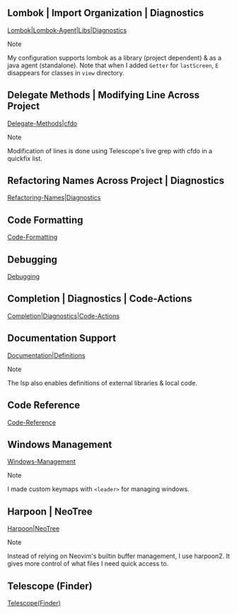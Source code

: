 ## Lombok | Import Organization | Diagnostics

[Lombok|Lombok-Agent|Libs|Diagnostics](https://github.com/user-attachments/assets/11a34589-b5b4-4e5b-ba5c-2f359c051346)
> [!NOTE]
> My configuration supports lombok as a library (project dependent) & as a java agent (standalone). Note that when I added `Getter` for `lastScreen`, `E` disappears for classes in `view` directory.

## Delegate Methods | Modifying Line Across Project

[Delegate-Methods|cfdo](https://github.com/user-attachments/assets/c48a20ce-fa5d-460e-b90e-e3c26b4320b6)
> [!NOTE]
> Modification of lines is done using Telescope's live grep with cfdo in a quickfix list.

## Refactoring Names Across Project | Diagnostics

[Refactoring-Names|Diagnostics](https://github.com/user-attachments/assets/06d80e63-af9e-4f62-8525-6810d374ce75)

## Code Formatting

[Code-Formatting](https://github.com/user-attachments/assets/566ead55-ab7d-4d7e-bab8-44164c9c4d81)

## Debugging

[Debugging](https://github.com/user-attachments/assets/14f04928-8de9-4627-97c8-b8ee3eae06f4)

## Completion | Diagnostics | Code-Actions

[Completion|Diagnostics|Code-Actions](https://github.com/user-attachments/assets/4f9fb243-166b-407e-a217-292286354873)

## Documentation Support

[Documentation|Definitions](https://github.com/user-attachments/assets/4cfdc863-c3b3-4f3d-bcc2-944586ae14f6)
> [!NOTE]
> The lsp also enables definitions of external libraries & local code.

## Code Reference

[Code-Reference](https://github.com/user-attachments/assets/edc9cbbd-558c-4ffa-8e8d-fbe6474c2b44)

## Windows Management

[Windows-Management](https://github.com/user-attachments/assets/f7d896ea-1a9b-4181-9d08-8fc079782c95)
> [!NOTE]
> I made custom keymaps with `<leader>` for managing windows.

## Harpoon | NeoTree

[Harpoon|NeoTree](https://github.com/user-attachments/assets/b396fd7f-b22e-43b4-80c9-8f60c709dfb3)
> [!NOTE]
> Instead of relying on Neovim's builtin buffer management, I use harpoon2. It gives more control of what files I need quick access to.

## Telescope (Finder)

[Telescope(Finder)](https://github.com/user-attachments/assets/fce8e28b-b45e-40ce-9cf7-72a3a6fed50b)
